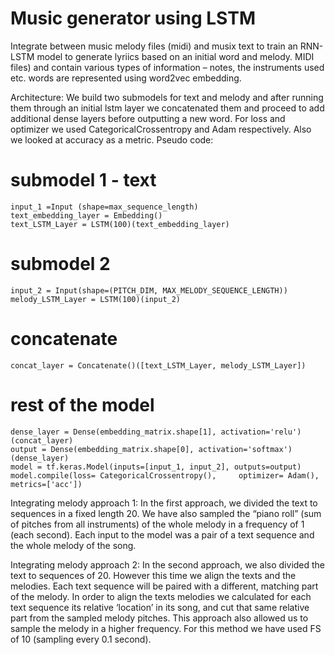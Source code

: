 # Music generator using LSTM
Integrate between music melody files (midi) and musix text to train an RNN-LSTM model to generate lyriics based on an initial word and melody.
MIDI files) and contain various types of information – notes, the instruments used etc.
words are represented using word2vec embedding.

Architecture:
We build two submodels for text and melody and after running them through an initial lstm layer we concatenated them and proceed to add additional dense layers before outputting a new word.
For loss and optimizer we used CategoricalCrossentropy and Adam respectively.
Also we looked at accuracy as a metric.
Pseudo code:
# submodel 1 - text
    input_1 =Input (shape=max_sequence_length)
    text_embedding_layer = Embedding()
    text_LSTM_Layer = LSTM(100)(text_embedding_layer)
# submodel 2
    input_2 = Input(shape=(PITCH_DIM, MAX_MELODY_SEQUENCE_LENGTH))
    melody_LSTM_Layer = LSTM(100)(input_2)
# concatenate
    concat_layer = Concatenate()([text_LSTM_Layer, melody_LSTM_Layer])
# rest of the model
    dense_layer = Dense(embedding_matrix.shape[1], activation='relu')(concat_layer)
    output = Dense(embedding_matrix.shape[0], activation='softmax')(dense_layer)
    model = tf.keras.Model(inputs=[input_1, input_2], outputs=output)
    model.compile(loss= CategoricalCrossentropy(),     optimizer= Adam(), metrics=['acc'])

Integrating melody approach 1:
In the first approach, we divided the text to sequences in a fixed length 20. 
We have also sampled the “piano roll” (sum of pitches from all instruments) of the whole melody in a frequency of 1 (each second). 
Each input to the model was a pair of a text sequence and the whole melody of the song.

Integrating melody approach 2:
In the second approach, we also divided the text to sequences of 20. 
However this time we align the texts and the melodies. Each text sequence will be paired with a different, matching part of the melody.
In order to align the texts melodies we calculated for each text sequence its relative ‘location’ in its song, and cut that same relative part from the sampled melody pitches.
This approach also allowed us to sample the melody in a higher frequency. For this method we have used FS of 10 (sampling every 0.1 second). 


